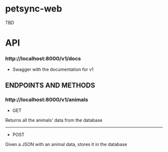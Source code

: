 # petsync-web
TBD

# API

### http://localhost:8000/v1/docs

- Swagger with the documentation for v1

## ENDPOINTS AND METHODS
### http://localhost:8000/v1/animals

- GET

Returns all the animals' data from the database

----

- POST

Given a JSON with an animal data, stores it in the database
